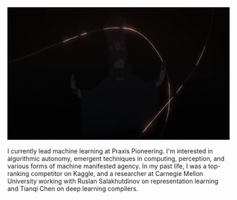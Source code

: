 <div align='center'>
  <img height=300 src='https://github.com/liaopeiyuan/liaopeiyuan/blob/master/boogiepop.gif?raw=true' />
</div>

I currently lead machine learning at Praxis Pioneering. I'm interested in algorithmic autonomy, emergent techniques in computing, perception, and various forms of machine manifested agency. In my past life, I was a top-ranking competitor on Kaggle, and a researcher at Carnegie Mellon University working with Ruslan Salakhutdinov on representation learning and Tianqi Chen on deep learning compilers.
